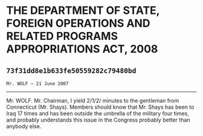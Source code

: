 # THE DEPARTMENT OF STATE, FOREIGN OPERATIONS AND RELATED PROGRAMS  APPROPRIATIONS ACT, 2008
## `73f31dd8e1b633fe50559282c79480bd`
`Mr. WOLF — 21 June 2007`

---


Mr. WOLF. Mr. Chairman, I yield 2/1/2/ minutes to the gentleman from 
Connecticut (Mr. Shays). Members should know that Mr. Shays has been to 
Iraq 17 times and has been outside the umbrella of the military four 
times, and probably understands this issue in the Congress probably 
better than anybody else.